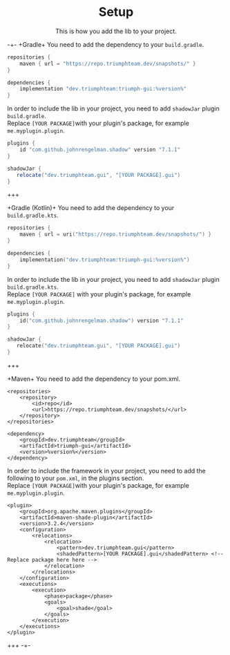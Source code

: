 <center><h1>Setup</h1></center>
<center>
<p>This is how you add the lib to your project.</p>
</center>

-+-
+Gradle+
You need to add the dependency to your `build.gradle`.

```groovy
repositories {
    maven { url = "https://repo.triumphteam.dev/snapshots/" }
}

dependencies {
    implementation "dev.triumphteam:triumph-gui:%version%"
}
```

 In order to include the lib in your project, you need to add `shadowJar` plugin `build.gradle`.  
 Replace `[YOUR PACKAGE]`with your plugin's package, for example `me.myplugin.plugin`.

```groovy
plugins {
    id "com.github.johnrengelman.shadow" version "7.1.1"
}

shadowJar {
   relocate("dev.triumphteam.gui", "[YOUR PACKAGE].gui")
}
```
+++

+Gradle (Kotlin)+
You need to add the dependency to your `build.gradle.kts`.

```kotlin
repositories {
    maven { url = uri("https://repo.triumphteam.dev/snapshots/") }
}

dependencies {
    implementation("dev.triumphteam:triumph-gui:%version%")
}
```

 In order to include the lib in your project, you need to add `shadowJar` plugin `build.gradle.kts`.  
 Replace `[YOUR PACKAGE]` with your plugin's package, for example `me.myplugin.plugin`.

```kotlin
plugins {
    id("com.github.johnrengelman.shadow") version "7.1.1"
}

shadowJar {
   relocate("dev.triumphteam.gui", "[YOUR PACKAGE].gui")
}
```
+++

+Maven+
You need to add the dependency to your pom.xml.

```markup
<repositories>
    <repository>
        <id>repo</id>
        <url>https://repo.triumphteam.dev/snapshots/</url>
    </repository>
</repositories>

<dependency>
    <groupId>dev.triumphteam</groupId>
    <artifactId>triumph-gui</artifactId>
    <version>%version%</version>
</dependency>
```

 In order to include the framework in your project, you need to add the following to your `pom.xml`, in the plugins section.  
 Replace `[YOUR PACKAGE]`with your plugin's package, for example `me.myplugin.plugin`.

```markup
<plugin>
    <groupId>org.apache.maven.plugins</groupId>
    <artifactId>maven-shade-plugin</artifactId>
    <version>3.2.4</version>
    <configuration>
        <relocations>
            <relocation>
                <pattern>dev.triumphteam.gui</pattern>
                <shadedPattern>[YOUR PACKAGE].gui</shadedPattern> <!-- Replace package here here -->
            </relocation>
        </relocations>
    </configuration>
    <executions>
        <execution>
            <phase>package</phase>
            <goals>
                <goal>shade</goal>
            </goals>
        </execution>
    </executions>
</plugin>
```
+++
-+-
